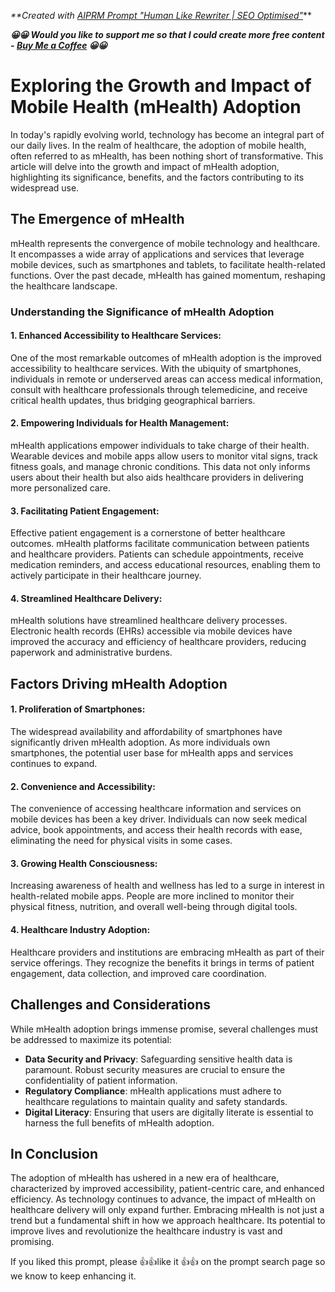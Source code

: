 _**Created with [AIPRM Prompt "Human Like Rewriter | SEO Optimised"](https://www.aiprm.com/prompts/seo/writing/1796258478155890688/)_**

*****😀😀 Would you like to support me so that I could create more free content - [Buy Me a Coffee](https://www.buymeacoffee.com/sishu) 😀😀*****

# Exploring the Growth and Impact of Mobile Health (mHealth) Adoption

In today's rapidly evolving world, technology has become an integral part of our daily lives. In the realm of healthcare, the adoption of mobile health, often referred to as mHealth, has been nothing short of transformative. This article will delve into the growth and impact of mHealth adoption, highlighting its significance, benefits, and the factors contributing to its widespread use.

## The Emergence of mHealth

mHealth represents the convergence of mobile technology and healthcare. It encompasses a wide array of applications and services that leverage mobile devices, such as smartphones and tablets, to facilitate health-related functions. Over the past decade, mHealth has gained momentum, reshaping the healthcare landscape.

### Understanding the Significance of mHealth Adoption

#### 1. **Enhanced Accessibility to Healthcare Services**:
   One of the most remarkable outcomes of mHealth adoption is the improved accessibility to healthcare services. With the ubiquity of smartphones, individuals in remote or underserved areas can access medical information, consult with healthcare professionals through telemedicine, and receive critical health updates, thus bridging geographical barriers.

#### 2. **Empowering Individuals for Health Management**:
   mHealth applications empower individuals to take charge of their health. Wearable devices and mobile apps allow users to monitor vital signs, track fitness goals, and manage chronic conditions. This data not only informs users about their health but also aids healthcare providers in delivering more personalized care.

#### 3. **Facilitating Patient Engagement**:
   Effective patient engagement is a cornerstone of better healthcare outcomes. mHealth platforms facilitate communication between patients and healthcare providers. Patients can schedule appointments, receive medication reminders, and access educational resources, enabling them to actively participate in their healthcare journey.

#### 4. **Streamlined Healthcare Delivery**:
   mHealth solutions have streamlined healthcare delivery processes. Electronic health records (EHRs) accessible via mobile devices have improved the accuracy and efficiency of healthcare providers, reducing paperwork and administrative burdens.

## Factors Driving mHealth Adoption

#### 1. **Proliferation of Smartphones**:
   The widespread availability and affordability of smartphones have significantly driven mHealth adoption. As more individuals own smartphones, the potential user base for mHealth apps and services continues to expand.

#### 2. **Convenience and Accessibility**:
   The convenience of accessing healthcare information and services on mobile devices has been a key driver. Individuals can now seek medical advice, book appointments, and access their health records with ease, eliminating the need for physical visits in some cases.

#### 3. **Growing Health Consciousness**:
   Increasing awareness of health and wellness has led to a surge in interest in health-related mobile apps. People are more inclined to monitor their physical fitness, nutrition, and overall well-being through digital tools.

#### 4. **Healthcare Industry Adoption**:
   Healthcare providers and institutions are embracing mHealth as part of their service offerings. They recognize the benefits it brings in terms of patient engagement, data collection, and improved care coordination.

## Challenges and Considerations

While mHealth adoption brings immense promise, several challenges must be addressed to maximize its potential:
- **Data Security and Privacy**: Safeguarding sensitive health data is paramount. Robust security measures are crucial to ensure the confidentiality of patient information.
- **Regulatory Compliance**: mHealth applications must adhere to healthcare regulations to maintain quality and safety standards.
- **Digital Literacy**: Ensuring that users are digitally literate is essential to harness the full benefits of mHealth adoption.

## In Conclusion

The adoption of mHealth has ushered in a new era of healthcare, characterized by improved accessibility, patient-centric care, and enhanced efficiency. As technology continues to advance, the impact of mHealth on healthcare delivery will only expand further. Embracing mHealth is not just a trend but a fundamental shift in how we approach healthcare. Its potential to improve lives and revolutionize the healthcare industry is vast and promising.

If you liked this prompt, please 👍👍like it 👍👍 on the prompt search page so we know to keep enhancing it.

